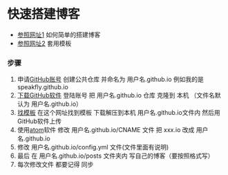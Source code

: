 # 快速搭建博客

* [参照网址1](http://blog.csdn.net/u012168038/article/details/77715439) 如何简单的搭建博客
* [参照网址2](http://baixin.io/)  套用模板

### 步骤

  1. 申请[GitHub账号](https://github.com)  创建公共仓库 并命名为  用户名.github.io  例如我的是 speakfly.github.io
  2. [下载GitHub软件](https://desktop.github.com/)  登陆账号  把 用户名.github.io 仓库 克隆到  本机  （文件名默认为 用户名.github.io）
  3. [找模板](http://jekyllthemes.org/)    在这个网址找到模板 下载解压到本机 用户名.github.io文件内  然后用GitHub软件上传
  4. 使用[atom](https://atom.io/)软件  修改 用户名.github.io/CNAME  文件  把 xxx.io 改成 用户名.github.io
  5. 修改  用户名.github.io/config.yml 文件(文件里面有说明)   
  6. 最后  在 用户名.github.io/posts  文件夹内  写自己的博客（要按照格式写）
  7. 每次修改文件 都要记得 同步
